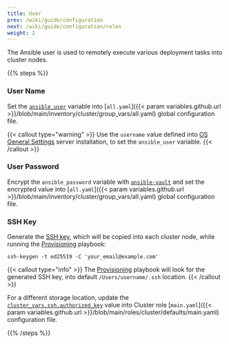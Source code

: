 ```yaml
---
title: User
prev: /wiki/guide/configuration
next: /wiki/guide/configuration/roles
weight: 2
---
```


The Ansible user is used to remotely execute various deployment tasks into cluster nodes.

<!--more-->

{{% steps %}}

### User Name

Set the [`ansible_user`](https://docs.ansible.com/ansible/latest/reference_appendices/special_variables.html) variable into [`all.yaml`]({{< param variables.github.url >}}/blob/main/inventory/cluster/group_vars/all.yaml) global configuration file.

{{< callout type="warning" >}}
  Use the `username` value defined into [OS General Settings](/k3s-cluster/tutorials/handbook/server/#os-general-settings) server installation, to set the `ansible_user` variable.
{{< /callout >}}

### User Password

Encrypt the `ansible_password` variable with [`ansible-vault`](/k3s-cluster/tutorials/handbook/ansible/#vault) and set the encrypted value into [`all.yaml`]({{< param variables.github.url >}}/blob/main/inventory/cluster/group_vars/all.yaml) global configuration file.

### SSH Key

Generate the [SSH key](https://docs.github.com/en/authentication/connecting-to-github-with-ssh/generating-a-new-ssh-key-and-adding-it-to-the-ssh-agent), which will be copied into each cluster node, while running the [Provisioning](/k3s-cluster/wiki/guide/playbooks/provisioning) playbook:

```shell
ssh-keygen -t ed25519 -C 'your_email@example.com'
```

{{< callout type="info" >}}
  The [Provisioning](/k3s-cluster/wiki/guide/playbooks/provisioning) playbook will look for the generated SSH key, into default `/Users/username/.ssh` location.
{{< /callout >}}

For a different storage location, update the [`cluster_vars.ssh.authorized_key`](/k3s-cluster/wiki/guide/configuration/roles/cluster/#cluster_varssshauthorized_key) value into Cluster role [`main.yaml`]({{< param variables.github.url >}}/blob/main/roles/cluster/defaults/main.yaml) configuration file.

{{% /steps %}}
